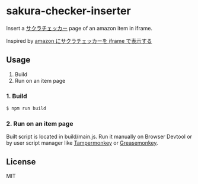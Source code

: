# sakura-checker-inserter

Insert a [サクラチェッカー](https://sakura-checker.jp/) page of an amazon item in iframe.

Inspired by [amazon にサクラチェッカーを iframe で表示する](https://gist.github.com/ahy4/a64a8e31f754640d84839f0f6d9bf2d9)

## Usage

1. Build
2. Run on an item page

### 1. Build

```sh
$ npm run build
```

### 2. Run on an item page

Built script is located in build/main.js. Run it manually on Browser Devtool or by user script manager like [Tampermonkey](https://www.tampermonkey.net/) or [Greasemonkey](Greasemonkey).

## License

MIT
